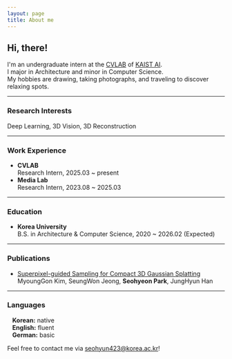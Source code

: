 ```yaml
---
layout: page
title: About me
---
```

## Hi, there!
I'm an undergraduate intern at the [CVLAB](https://cvlab.kaist.ac.kr/) of [KAIST AI](https://gsai.kaist.ac.kr/).   
I major in Architecture and minor in Computer Science.   
My hobbies are drawing, taking photographs, and traveling to discover relaxing spots.

***

### Research Interests 
Deep Learning, 3D Vision, 3D Reconstruction

***

### Work Experience
- **CVLAB**   
Research Intern, 2025.03 ~ present
- **Media Lab**   
Research Intern, 2023.08 ~ 2025.03

***

### Education
- **Korea University**   
B.S. in Architecture & Computer Science, 2020 ~ 2026.02 (Expected)

***

### Publications
- [Superpixel-guided Sampling for Compact 3D Gaussian Splatting](https://dl.acm.org/doi/10.1145/3641825.3687719)   
MyoungGon Kim, SeungWon Jeong, **Seohyeon Park**, JungHyun Han

***


### Languages
&nbsp;&nbsp; **Korean:** native   
&nbsp;&nbsp; **English:** fluent   
&nbsp;&nbsp; **German:** basic   

Feel free to contact me via [seohyun423@korea.ac.kr](mailto:seohyun423@korea.ac.kr)!
